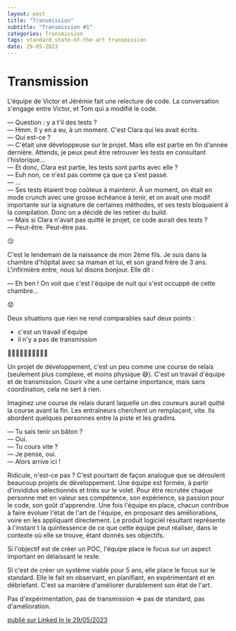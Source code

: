 ```yaml
---
layout: post
title: "Transmission"
subtitle: "Transmission #1"
categories: Transmission
tags: standard state-of-the-art transmission
date: 29-05-2023
---
```

# Transmission

L'équipe de Victor et Jérémie fait une relecture de code. La conversation s'engage entre Victor, et Tom qui a modifié le code.
<!--more-->

— Question : y a t'il des tests ?\
— Hmm. Il y en a eu, à un moment. C'est Clara qui les avait écrits.\
— Qui est-ce ?\
— C'était une développeuse sur le projet. Mais elle est partie en fin d'année dernière. Attends, je peux peut être retrouver les tests en consultant l'historique…\
— Et donc, Clara est partie, les tests sont partis avec elle ?\
— Euh non, ce n'est pas comme ça que ça s'est passé.\
— …\
— Ses tests étaient trop coûteux à maintenir. À un moment, on était en mode crunch avec une grosse échéance à tenir, et on avait une modif importante sur la signature de certaines méthodes, et ses tests bloquaient à la compilation. Donc on a décidé de les retirer du build.\
— Mais si Clara n'avait pas quitté le projet, ce code aurait des tests ?\
— Peut-être. Peut-être pas.

😔

C'est le lendemain de la naissance de mon 2ème fils. Je suis dans la chambre d'hôpital avec sa maman et lui, et son grand frère de 3 ans. L'infirmière entre, nous lui disons bonjour. Elle dit :

— Eh ben ! On voit que c'est l'équipe de nuit qui s'est occuppé de cette chambre…

😟

Deux situations que rien ne rend comparables sauf deux points :

- c'est un travail d'équipe
- il n'y a pas de transmission

🏃‍♀️🏃🏽🏃🏼‍♂️🏃🏼‍♂️

Un projet de développement, c'est un peu comme une course de relais (seulement plus complexe, et moins physique 😅). C'est un travail d'équipe et de transmission. Courir vite a une certaine importance, mais sans coordination, cela ne sert à rien.

Imaginez une course de relais durant laquelle un des coureurs aurait quitté la course avant la fin. Les entraîneurs cherchent un remplaçant, vite. Ils abordent quelques personnes entre la piste et les gradins.

— Tu sais tenir un bâton ?\
— Oui.\
— Tu cours vite ?\
— Je pense, oui.\
— Alors arrive ici !

Ridicule, n'est-ce pas ? C'est pourtant de façon analogue que se déroulent beaucoup projets de développement. Une équipe est formée, à partir d'invididus sélectionnés et triés sur le volet. Pour être recrutée chaque personne met en valeur ses compétence, son expérience, sa passion pour le code, son goût d'apprendre. Une fois l'équipe en place, chacun contribue à faire évoluer l'état de l'art de l'équipe, en proposant des améliorations, voire en les appliquant directement. Le produit logiciel résultant représente à l'instant t la quintessence de ce que cette équipe peut réaliser, dans le contexte où elle se trouve, étant donnés ses objectifs.

Si l'objectif est de créer un POC, l'équipe place le focus sur un aspect important en délaissant le reste.

Si c'est de créer un système viable pour 5 ans, elle place le focus sur le standard. Elle le fait en observant, en planifiant, en expérimentant et en débriefant. C'est sa manière d'améliorer durablement son état de l'art.

Pas d'expérimentation, pas de transmission ⇒ pas de standard, pas d'amélioration.

[publié sur Linked In le 29/05/2023](https://www.linkedin.com/posts/christophe-thibaut-35b4657_ameliorationcontinue-standard-activity-7068951641260969984-4FQm?utm_source=share&utm_medium=member_desktop)

